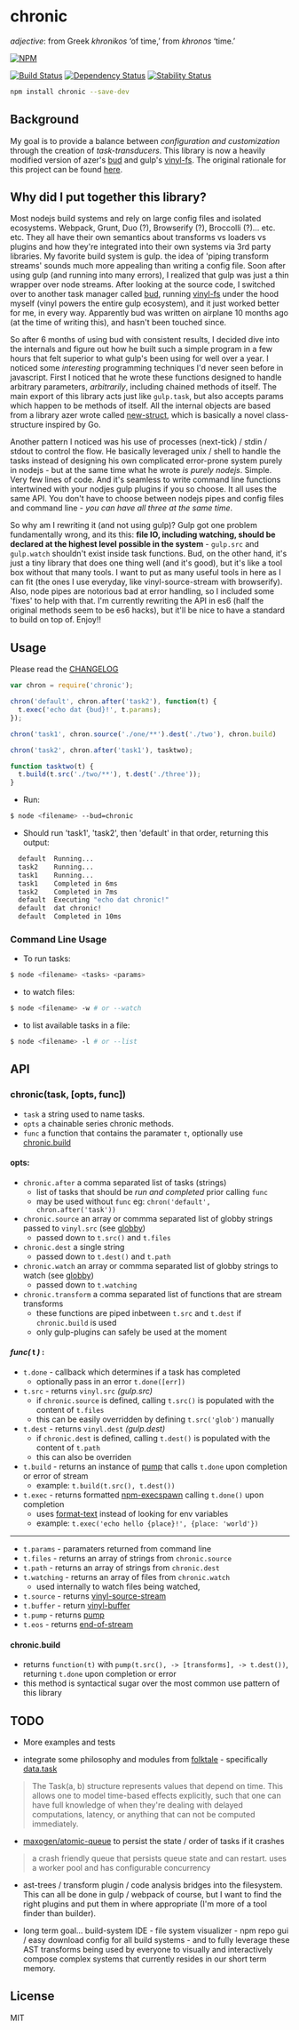 # chronic

*adjective*: from Greek *khronikos* ‘of time,’ from *khronos* ‘time.’

[![NPM](https://nodei.co/npm/chronic.png)](https://nodei.co/npm/chronic/)

[![Build Status](https://travis-ci.org/RnbWd/chronic.svg?branch=master)](https://travis-ci.org/RnbWd/chronic)
[![Dependency Status](https://img.shields.io/david/rnbwd/chronic.svg?style=flat-square)](https://david-dm.org/rnbwd/chronic)
[![Stability Status](https://img.shields.io/badge/stability-stable-green.svg?style=flat-square)](https://github.com/dominictarr/stability#experimental)


```bash
npm install chronic --save-dev
```

## Background

My goal is to provide a balance between *configuration and customization* through the creation of *task-transducers*. This library is now a heavily modified version of azer's [bud](https://github.com/azer/bud) and gulp's [vinyl-fs](https://github.com/wearefractal/vinyl-fs). The original rationale for this project can be found [here](https://github.com/rnbwd/chronic/blob/master/RATIONALE.md).

## Why did I put together this library?

Most nodejs build systems and rely on large config files and isolated ecosystems. Webpack, Grunt, Duo (?), Browserify (?), Broccolli (?)... etc. etc. They all have their own semantics about transforms vs loaders vs plugins and how they're integrated into their own systems via 3rd party libraries. My favorite build system is gulp. the idea of 'piping  transform streams' sounds much more appealing than writing a config file. Soon after using gulp (and running into many errors), I realized that gulp was just a thin wrapper over node streams. After looking at the source code, I switched over to another task manager called [bud](https://github.com/azer/bud), running [vinyl-fs](https://github.com/wearefractal/vinyl-fs) under the hood myself (vinyl powers the entire gulp ecosystem), and it just worked better for me, in every way. Apparently bud was written on airplane  10 months ago (at the time of writing this), and hasn't been touched since.

So after 6 months of using bud with consistent results, I decided dive into the internals and figure out how he built such a simple program in a few hours that felt superior to what gulp's been using for well over a year. I noticed some *interesting* programming techniques I'd never seen before in javascript. First  I noticed that he wrote these functions designed to handle arbitrary parameters, *arbitrarily*, including chained methods of itself. The main export of this library acts just like `gulp.task`, but also accepts params which happen to be methods of itself. All the internal objects are based from a library azer wrote called [new-struct](https://github.com/azer/new-struct), which is basically a novel class-structure inspired by Go.

Another pattern I noticed was his use of processes (next-tick) / stdin / stdout to control the flow. He basically leveraged unix / shell to handle the tasks instead of designing his own complicated error-prone system purely in nodejs - but at the same time what he wrote *is purely nodejs*. Simple. Very few lines of code. And it's seamless to write command line functions intertwined with your nodjes gulp plugins if you so choose. It all uses the same API. You don't have to choose between nodejs pipes and config files and command line - *you can have all three at the same time*.

So why am I rewriting it (and not using gulp)? Gulp got one problem fundamentally wrong, and its this: **file IO, including watching, should be declared at the highest level possible in the system** - `gulp.src` and `gulp.watch` shouldn't exist inside task functions.  Bud, on the other hand, it's just a tiny library that does one thing well (and it's good), but it's like a tool box without that many tools. I want to put as many useful tools in here as I can fit (the ones I use everyday, like vinyl-source-stream with browserify). Also, node pipes are notorious bad at error handling, so I included some 'fixes' to help with that. I'm currently rewriting the API in es6 (half the original methods seem to be es6 hacks), but it'll be nice to have a standard to build on top of. Enjoy!!

## Usage

Please read the [CHANGELOG](https://github.com/rnbwd/chronic/blob/master/CHANGELOG.md)

``` js
var chron = require('chronic');

chron('default', chron.after('task2'), function(t) {
  t.exec('echo dat {bud}!', t.params);
});

chron('task1', chron.source('./one/**').dest('./two'), chron.build)

chron('task2', chron.after('task1'), tasktwo);

function tasktwo(t) {
  t.build(t.src('./two/**'), t.dest('./three'));
}
```
- Run:

```bash
$ node <filename> --bud=chronic
```

- Should run 'task1', 'task2', then 'default' in that order, returning this output:

```bash
  default  Running...
  task2    Running...
  task1    Running...
  task1    Completed in 6ms
  task2    Completed in 7ms
  default  Executing "echo dat chronic!"
  default  dat chronic!
  default  Completed in 10ms
```

### Command Line Usage

- To run tasks:

```bash
$ node <filename> <tasks> <params>
```

- to watch files:

```bash
$ node <filename> -w # or --watch
```

- to list available tasks in a file:

```bash
$ node <filename> -l # or --list
```

## API

### chronic(task, [opts, func])

* `task` a string used to name tasks.
* `opts` a chainable series chronic methods.
* `func` a function that contains the paramater `t`, optionally use [chronic.build](#chronicbuild)

#### opts:

* `chronic.after` a comma separated list of tasks (strings)
  - list of tasks that should be *run and completed* prior calling `func`
  - may be used without `func` eg: `chron('default', chron.after('task'))`
* `chronic.source` an array or commma separated list of globby strings passed to `vinyl.src` (see [globby](https://github.com/sindresorhus/globby))
  - passed down to `t.src()` and `t.files`
* `chronic.dest` a single string
  - passed down to `t.dest()` and  `t.path`
* `chronic.watch` an array or commma separated list of globby strings to watch (see [globby](https://github.com/sindresorhus/globby))
  - passed down to `t.watching`
* `chronic.transform` a comma separated list of functions that are stream transforms
  - these functions are piped inbetween `t.src` and `t.dest` if `chronic.build` is used
  - only gulp-plugins can safely be used at the moment


#### *func(* **t** *)* :

* `t.done` - callback which determines if a task has completed
  - optionally pass in an error `t.done([err])`
* `t.src` - returns `vinyl.src` *(gulp.src)*
  - if `chronic.source` is defined, calling `t.src()` is populated with the content of `t.files`
  - this can be easily overridden by defining `t.src('glob')` manually
* `t.dest` - returns `vinyl.dest` *(gulp.dest)*
  - if `chronic.dest` is defined, calling `t.dest()` is populated with the content of `t.path`
  - this can also be overriden
* `t.build` - returns an instance of [pump](https://github.com/mafintosh/pump) that calls `t.done` upon completion or error of stream
  - example: `t.build(t.src(), t.dest())`
* `t.exec` - returns formatted [npm-execspawn](https://github.com/mafintosh/npm-execspawn) calling `t.done()` upon completion
  - uses [format-text](https://www.npmjs.com/package/format-text) instead of looking for env variables
  - example: `t.exec('echo hello {place}!', {place: 'world'})`

------

* `t.params` - paramaters returned from command line
* `t.files` - returns an array of strings from `chronic.source`
* `t.path` - returns an array of strings from `chronic.dest`
* `t.watching` - returns an array of files from `chronic.watch`
   - used internally to watch files being watched,
* `t.source` - returns [vinyl-source-stream](https://www.npmjs.com/package/vinyl-source-stream)
* `t.buffer` - return [vinyl-buffer](https://www.npmjs.com/package/vinyl-buffer)
* `t.pump` - returns [pump](https://www.npmjs.com/package/pump)
* `t.eos` - returns [end-of-stream](https://www.npmjs.com/package/end-of-stream)

#### chronic.build

- returns `function(t)` with `pump(t.src(), -> [transforms], -> t.dest())`, returning `t.done` upon completion or error
- this method is syntactical sugar over the most common use pattern of this library


## TODO

 - More examples and tests

 - integrate some philosophy and modules from [folktale](http://docs.folktalejs.org/en/latest/index.html#) - specifically [data.task](https://github.com/folktale/data.task)

> The Task(a, b) structure represents values that depend on time. This allows one to model time-based effects explicitly, such that one can have full knowledge of when they're dealing with delayed computations, latency, or anything that can not be computed immediately.

- [maxogen/atomic-queue](https://github.com/maxogden/atomic-queue) to persist the state / order of tasks if it crashes

> a crash friendly queue that persists queue state and can restart. uses a worker pool and has configurable concurrency

- ast-trees / transform plugin / code analysis bridges into the filesystem. This can all be done in gulp / webpack of course, but I want to find the right plugins and put them in where appropriate (I'm more of a tool finder than builder).

- long term goal... build-system IDE - file system visualizer - npm repo gui / easy download config for all build systems - and to fully leverage these AST transforms being used by everyone to visually and interactively compose complex systems that currently resides in our short term memory.

## License

MIT
